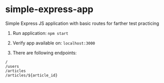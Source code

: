 # simple-express-app
Simple Express JS application with basic routes for farther test practicing

1. Run application:
```npm start```

2. Verify app available on:
```localhost:3000```

3. There are following endpoints:
```
/
/users
/articles
/articles/${article_id}
```
